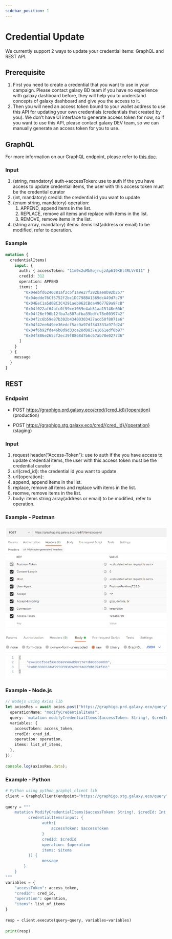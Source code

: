```yaml
---
sidebar_position: 1
---
```


# Credential Update

We currently support 2 ways to update your credential items: GraphQL and REST API.

## Prerequisite

1. First you need to create a credential that you want to use in your campaign. Please contact galaxy BD team if you have no experience with galaxy dashboard before, they will help you to understand concepts of galaxy dashboard and give you the access to it.
2. Then you will need an access token bound to your wallet address to use this API for updating your own credentials (credentials that created by you). We don’t have UI interface to generate access token for now, so if you want to use this API, please contact galaxy DEV team, so we can manually generate an access token for you to use.

## GraphQL

For more information on our GraphQL endpoint, please refer to [this doc](../5-graphql-api/overview.md).

### Input

1. (string, mandatory) auth->accessToken: use to auth if the you have access to update credential items, the user with this access token must be the credential curator
2. (int, mandatory) credId: the credential id you want to update
3. (enum string, mandatory) operation:
   1. APPEND, append items in the list.
   2. REPLACE, remove all items and replace with items in the list.
   3. REMOVE, remove items in the list.
4. (string array, mandatory) items: items list(address or email) to be modified, refer to operation.

### Example

```graphql
mutation {
  credentialItems(
    input: {
      auth: { accessToken: "11m9x2uMbEojrujzAp619KEl4RLVrO11" }
      credId: 312
      operation: APPEND
      items: [
        "0x04ebfd6240381af2c5f1a9e27f282bae8b92b257"
        "0x04edde76Cf5752f2bc1DC798BA1369dcA49d7c79"
        "0x04EeC1a5d0BC3C4291aeb962CBda49677E9a9FcB"
        "0x04f022af64bfc0f59ce1069e4ab51aa15148e60b"
        "0x04f26ef96b12fba7a507afba39bdfc78e0039742"
        "0x04f2c6b59e87b302b43400303427acd50f8071e6"
        "0x04f42ee649ee36edcf5ac9a97df343333a97fd24"
        "0x04f6b92fda46b8d9d33ca28d8837e1661edf8b97"
        "0x04f886e265cf2ec39f8868d7b6c67ab78e027736"
      ]
    }
  ) {
    message
  }
}
```

## REST

### Endpoint

- POST https://graphigo.prd.galaxy.eco/cred/{cred_id}/{operation} (production)

- POST https://graphigo.stg.galaxy.eco/cred/{cred_id}/{operation} (staging)

### Input

1. request header{”Access-Token”}: use to auth if the you have access to update credential items, the user with this access token must be the credential curator
2. url{cred_id}: the credential id you want to update
3. url{operation}:
4. append, append items in the list.
5. replace, remove all items and replace with items in the list.
6. reomve, remove items in the list.
7. body: items string array(address or email) to be modified, refer to operation.

### Example - Postman

![Example 1](./assets/example-1.png)
![Example 2](./assets/example-2.png)

### Example - Node.js

```typescript
// Nodejs using Axios lib
let axiosRes = await axios.post("https://graphigo.prd.galaxy.eco/query", {
  operationName: "modifyCredentialItems",
  query: `mutation modifyCredentialItems($accessToken: String!, $credId: Int!, $operation: Operation!, $items: [String!]!) { credentialItems(input: { auth:{ accessToken: $accessToken } credId: $credId operation: $operation items: $items }) { message } }`,
  variables: {
    accessToken: access_token,
    credId: cred_id,
    operation: operation,
    items: list_of_items,
  },
});

console.log(axiosRes.data);
```

### Example - Python

```python
# Python using python_graphql_client lib
client = GraphqlClient(endpoint="https://graphigo.stg.galaxy.eco/query")

query = """
    mutation ModifyCredentialItems($accessToken: String!, $credId: Int!, $operation: Operation!, $items: [String!]!) {
          credentialItems(input: {
                auth:{
                    accessToken: $accessToken
                }
                credId: $credId
                operation: $operation
                items: $items
          }) {
                message
        }
    }
"""
variables = {
    "accessToken": access_token,
    "credId": cred_id,
    "operation": operation,
    "items": list_of_items
}

resp = client.execute(query=query, variables=variables)

print(resp)
```
